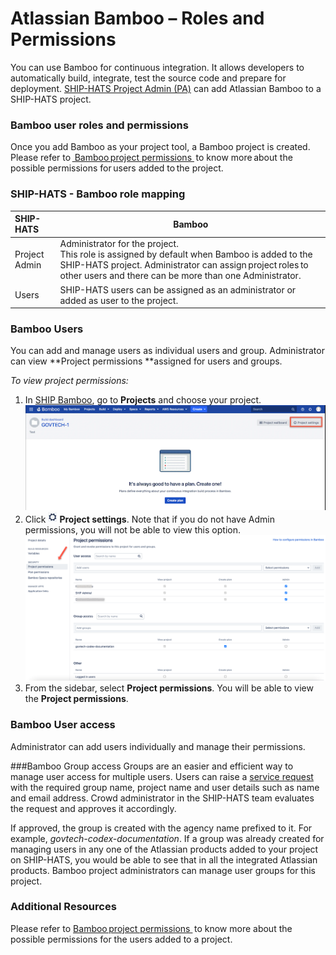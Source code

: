 # Atlassian Bamboo – Roles and Permissions

You can use Bamboo for continuous integration. It allows developers to automatically build, integrate, test the source code and prepare for deployment. <a href="https://docs.developer.gov.sg/docs/ship-hats/#/user-roles-permisions">SHIP-HATS Project Admin (PA)</a> can add Atlassian Bamboo to a SHIP-HATS project. 
 
### Bamboo user roles and permissions
Once you add Bamboo as your project tool, a Bamboo project is created. Please refer to <a href="https://confluence.atlassian.com/bamboo/bamboo-permissions-369296034.html"> Bamboo project permissions </a> to know more about the possible permissions for users added to the project. 

### SHIP-HATS - Bamboo role mapping

| SHIP-HATS | Bamboo |
| :-------- | ------ |
| Project Admin | Administrator for the project. </br>This role is assigned by default when Bamboo is added to the SHIP-HATS project. Administrator can assign project roles to other users and there can be more than one Administrator. |
| Users | SHIP-HATS users can be assigned as an administrator or added as user to the project. |

### Bamboo Users
You can add and manage users as individual users and group. Administrator can view **Project permissions **assigned for users and groups.

*To view project permissions:*
1. In <a href="https://bamboo.ship.gov.sg/">SHIP Bamboo</a>, go to **Projects** and choose your project. 
![bamboo](bamboo.png)
1. Click ![settings](settings.png) **Project settings**. Note that if you do not have Admin permissions, you will not be able to view this option.
![bamboo2](bamboo2.png)
1. From the sidebar, select **Project permissions**. You will be able to view the **Project permissions**.

### Bamboo User access
Administrator can add users individually and manage their permissions.

###Bamboo Group access 
Groups are an easier and efficient way to manage user access for multiple users. 
Users can raise a <a href="https://jira.ship.gov.sg/servicedesk/customer/portal/11/">service request</a> with the required group name, project name and user details such as name and email address. Crowd administrator in the SHIP-HATS team evaluates the request and approves it accordingly.  

If approved, the group is created with the agency name prefixed to it. For example, *govtech-codex-documentation*. If a group was already created for managing users in any one of the Atlassian products added to your project on SHIP-HATS, you would be able to see that in all the integrated Atlassian products. Bamboo project administrators can manage user groups for this project.

### Additional Resources
Please refer to <a href="https://confluence.atlassian.com/bamboo/bamboo-permissions-369296034.html"> Bamboo project permissions </a> to know more about the possible permissions for the users added to a project.
